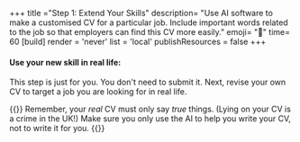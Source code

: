 +++
title ="Step 1: Extend Your Skills"
description= "Use AI software to make a customised CV for a particular job. Include important words related to the job so that employers can find this CV more easily."
emoji= "🤖"
time= 60
[build]
  render = 'never'
  list = 'local'
  publishResources = false 
+++

#### Use your new skill in real life:

This step is just for you. You don't need to submit it. Next, revise your own CV to target a job you are looking for in real life.

{{<note type="tip" title="Be careful with Generative AI">}}
Remember, your _real_ CV must only say _true_ things. (Lying on your CV is a crime in the UK!) Make sure you only use the AI to help you write your CV, not to write it for you.
{{</note>}}
